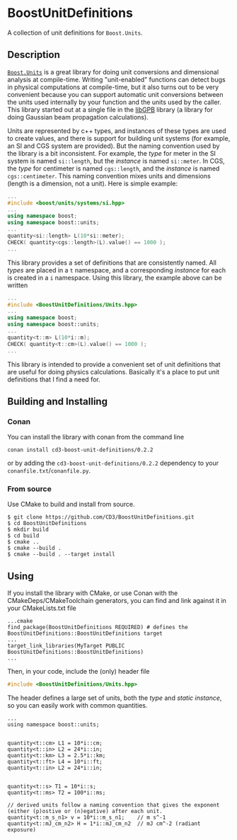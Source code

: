 # BoostUnitDefinitions

A collection of unit definitions for `Boost.Units`.

## Description

[`Boost.Units`](https://www.boost.org/doc/libs/1_72_0/doc/html/boost_units.html) is a great library for doing unit conversions
and dimensional analysis at compile-time. Writing "unit-enabled" functions can detect bugs in physical computations at compile-time,
but it also turns out to be very convenient because you can support automatic unit conversions between the units used internally by
your function and the units used by the caller. This library started out at a single file
in the [libGPB](https://github.com/CD3/libGBP) library (a library for doing Gaussian beam propagation calculations).

Units are represented by c++ types, and instances of these types are used to create
values, and there is support for building unit systems (for example, an SI 
and CGS system are provided).  But the naming convention used by the library is
a bit inconsistent. For example, the *type* for meter in the SI system is named `si::length`,
but the *instance* is named `si::meter`. In CGS, the *type* for centimeter is
named `cgs::length`, and the *instance* is named `cgs::centimeter`. This naming convention
mixes units and dimensions (length is a dimension, not a unit). Here is simple example:
```cpp
...
#include <boost/units/systems/si.hpp>
...
using namespace boost;
using namespace boost::units;
...
quantity<si::length> L(10*si::meter);
CHECK( quantity<cgs::length>(L).value() == 1000 );
...
```
This library provides a set of definitions that are consistently named. All *types* are
placed in a `t` namespace, and a corresponding *instance* for each is created in a `i`
namespace. Using this library, the example above can be written
```cpp
...
#include <BoostUnitDefinitions/Units.hpp>
...
using namespace boost;
using namespace boost::units;
...
quantity<t::m> L(10*i::m);
CHECK( quantity<t::cm>(L).value() == 1000 );
...
```
This library is intended to provide a convenient set of unit definitions that are useful
for doing physics calculations. Basically it's a place to put unit definitions that I
find a need for.

## Building and Installing

### Conan

You can install the library with conan from the command line

```
conan install cd3-boost-unit-definitions/0.2.2
```
or by adding the `cd3-boost-unit-definitions/0.2.2` dependency to your `conanfile.txt`/`conanfile.py`.

### From source

Use CMake to build and install from source.

```
$ git clone https://github.com/CD3/BoostUnitDefinitions.git
$ cd BoostUnitDefinitions
$ mkdir build
$ cd build
$ cmake ..
$ cmake --build .
$ cmake --build . --target install
```

## Using

If you install the library with CMake, or use Conan with the CMakeDeps/CMakeToolchain generators, you can find and link against it in your CMakeLists.txt file

```
...cmake
find_package(BoostUnitDefinitions REQUIRED) # defines the BoostUnitDefinitions::BoostUnitDefinitions target
...
target_link_libraries(MyTarget PUBLIC BoostUnitDefinitions::BoostUnitDefinitions)
...
```
Then, in your code, include the (only) header file
```cpp
#include <BoostUnitDefinitions/Units.hpp>
```
The header defines a large set of units, both the _type_ and _static instance_, so you can easily work with common quantities.
```
...
using namespace boost::units;


quantity<t::cm> L1 = 10*i::cm;
quantity<t::in> L2 = 24*i::in;
quantity<t::km> L3 = 2.5*i::km;
quantity<t::ft> L4 = 10*i::ft;
quantity<t::in> L2 = 24*i::in;


quantity<t::s> T1 = 10*i::s;
quantity<t::ms> T2 = 100*i::ms;

// derived units follow a naming convention that gives the exponent (either (p)ostive or (n)egative) after each unit.
quantity<t::m_s_n1> v = 10*i::m_s_n1;    // m s^-1
quantity<t::mJ_cm_n2> H = 1*i::mJ_cm_n2  // mJ cm^-2 (radiant exposure)
```
